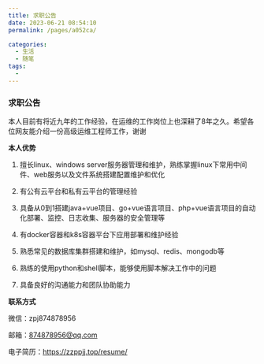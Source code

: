```yaml
---
title: 求职公告
date: 2023-06-21 08:54:10
permalink: /pages/a052ca/

categories:
  - 生活
  - 随笔
tags:
  - 
---
```


### 求职公告

本人目前有将近九年的工作经验，在运维的工作岗位上也深耕了8年之久。希望各位网友能介绍一份高级运维工程师工作，谢谢

**本人优势**

1. 擅长linux、windows server服务器管理和维护，熟练掌握linux下常用中间件、web服务以及文件系统搭建配置维护和优化

2. 有公有云平台和私有云平台的管理经验

3. 具备从0到1搭建java+vue项目、go+vue语言项目、php+vue语言项目的自动化部署、监控、日志收集、服务器的安全管理等

4. 有docker容器和k8s容器平台下应用部署和维护经验

5. 熟悉常见的数据库集群搭建和维护，如mysql、redis、mongodb等

6. 熟练的使用python和shell脚本，能够使用脚本解决工作中的问题

7. 具备良好的沟通能力和团队协助能力

**联系方式**

微信：zpj874878956

邮箱：874878956@qq.com

电子简历：https://zzppjj.top/resume/
